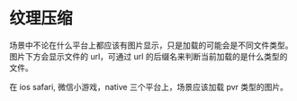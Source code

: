 # 纹理压缩

场景中不论在什么平台上都应该有图片显示，只是加载的可能会是不同文件类型。
图片下方会显示文件的 url，可通过 url 的后缀名来判断当前加载的是什么类型的文件。

在 ios safari, 微信小游戏，native 三个平台上，场景应该加载 pvr 类型的图片。

